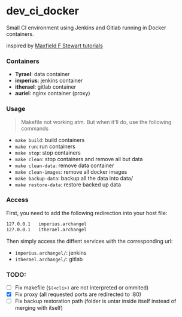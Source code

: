 # dev_ci_docker

Small CI environment using Jenkins and Gitlab running in Docker containers.

inspired by [Maxfield F Stewart tutorials](http://engineering.riotgames.com/news/thinking-inside-container)

### Containers

- **Tyrael**: data container
- **imperius**: jenkins container
- **itherael**: gitlab container
- **auriel**: nginx container (proxy)

### Usage

> Makefile not working atm. But when it'll do, use the following commands

- `make build`: build containers
- `make run`: run containers
- `make stop`: stop containers
- `make clean`: stop containers and remove all but data
- `make clean-data`: remove data container
- `make clean-images`: remove all docker images
- `make backup-data`: backup all the data into data/
- `make restore-data`: restore backed up data

### Access

First, you need to add the following redirection into your host file:

```bash
127.0.0.1	imperius.archangel
127.0.0.1	itherael.archangel
```

Then simply access the diffent services with the corresponding url:

- `imperius.archangel/`: jenkins
- `itherael.archangel/`: gitlab

### TODO:

- [ ] Fix makefile (`$(<cli>)` are not interpreted or ommited)
- [x] Fix proxy (all requested ports are redirected to :80)
- [ ] Fix backup restoration path (folder is untar inside itself instead of merging with itself)
